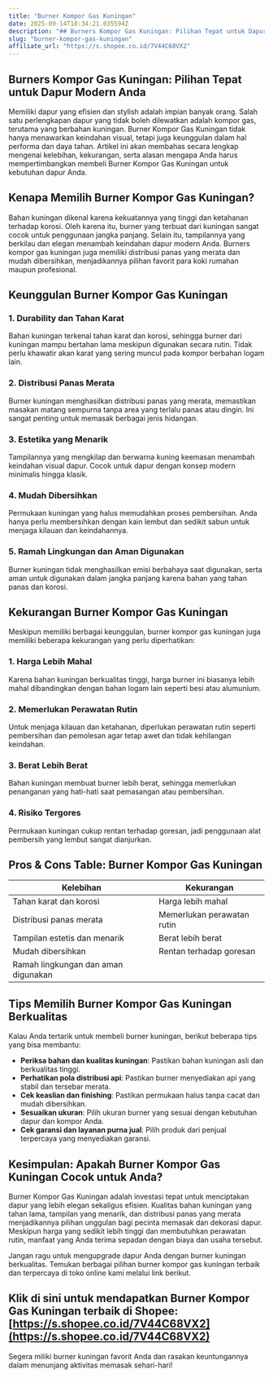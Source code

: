 ```yaml
---
title: "Burner Kompor Gas Kuningan"
date: 2025-09-14T18:34:21.035594Z
description: "## Burners Kompor Gas Kuningan: Pilihan Tepat untuk Dapur Modern Anda..."
slug: "burner-kompor-gas-kuningan"
affiliate_url: "https://s.shopee.co.id/7V44C68VX2"
---
```

## Burners Kompor Gas Kuningan: Pilihan Tepat untuk Dapur Modern Anda

Memiliki dapur yang efisien dan stylish adalah impian banyak orang. Salah satu perlengkapan dapur yang tidak boleh dilewatkan adalah kompor gas, terutama yang berbahan kuningan. Burner Kompor Gas Kuningan tidak hanya menawarkan keindahan visual, tetapi juga keunggulan dalam hal performa dan daya tahan. Artikel ini akan membahas secara lengkap mengenai kelebihan, kekurangan, serta alasan mengapa Anda harus mempertimbangkan membeli Burner Kompor Gas Kuningan untuk kebutuhan dapur Anda.

## Kenapa Memilih Burner Kompor Gas Kuningan?

Bahan kuningan dikenal karena kekuatannya yang tinggi dan ketahanan terhadap korosi. Oleh karena itu, burner yang terbuat dari kuningan sangat cocok untuk penggunaan jangka panjang. Selain itu, tampilannya yang berkilau dan elegan menambah keindahan dapur modern Anda. Burners kompor gas kuningan juga memiliki distribusi panas yang merata dan mudah dibersihkan, menjadikannya pilihan favorit para koki rumahan maupun profesional.

## Keunggulan Burner Kompor Gas Kuningan

### 1. Durability dan Tahan Karat

Bahan kuningan terkenal tahan karat dan korosi, sehingga burner dari kuningan mampu bertahan lama meskipun digunakan secara rutin. Tidak perlu khawatir akan karat yang sering muncul pada kompor berbahan logam lain.

### 2. Distribusi Panas Merata

Burner kuningan menghasilkan distribusi panas yang merata, memastikan masakan matang sempurna tanpa area yang terlalu panas atau dingin. Ini sangat penting untuk memasak berbagai jenis hidangan.

### 3. Estetika yang Menarik

Tampilannya yang mengkilap dan berwarna kuning keemasan menambah keindahan visual dapur. Cocok untuk dapur dengan konsep modern minimalis hingga klasik.

### 4. Mudah Dibersihkan

Permukaan kuningan yang halus memudahkan proses pembersihan. Anda hanya perlu membersihkan dengan kain lembut dan sedikit sabun untuk menjaga kilauan dan keindahannya.

### 5. Ramah Lingkungan dan Aman Digunakan

Burner kuningan tidak menghasilkan emisi berbahaya saat digunakan, serta aman untuk digunakan dalam jangka panjang karena bahan yang tahan panas dan korosi.

## Kekurangan Burner Kompor Gas Kuningan

Meskipun memiliki berbagai keunggulan, burner kompor gas kuningan juga memiliki beberapa kekurangan yang perlu diperhatikan:

### 1. Harga Lebih Mahal

Karena bahan kuningan berkualitas tinggi, harga burner ini biasanya lebih mahal dibandingkan dengan bahan logam lain seperti besi atau alumunium.

### 2. Memerlukan Perawatan Rutin

Untuk menjaga kilauan dan ketahanan, diperlukan perawatan rutin seperti pembersihan dan pemolesan agar tetap awet dan tidak kehilangan keindahan.

### 3. Berat Lebih Berat

Bahan kuningan membuat burner lebih berat, sehingga memerlukan penanganan yang hati-hati saat pemasangan atau pembersihan.

### 4. Risiko Tergores

Permukaan kuningan cukup rentan terhadap goresan, jadi penggunaan alat pembersih yang lembut sangat dianjurkan.

## Pros & Cons Table: Burner Kompor Gas Kuningan

| Kelebihan                            | Kekurangan                          |
|--------------------------------------|-------------------------------------|
| Tahan karat dan korosi             | Harga lebih mahal                  |
| Distribusi panas merata             | Memerlukan perawatan rutin        |
| Tampilan estetis dan menarik        | Berat lebih berat                   |
| Mudah dibersihkan                   | Rentan terhadap goresan            |
| Ramah lingkungan dan aman digunakan |                                     |

## Tips Memilih Burner Kompor Gas Kuningan Berkualitas

Kalau Anda tertarik untuk membeli burner kuningan, berikut beberapa tips yang bisa membantu:

- **Periksa bahan dan kualitas kuningan**: Pastikan bahan kuningan asli dan berkualitas tinggi.
- **Perhatikan pola distribusi api**: Pastikan burner menyediakan api yang stabil dan tersebar merata.
- **Cek keaslian dan finishing**: Pastikan permukaan halus tanpa cacat dan mudah dibersihkan.
- **Sesuaikan ukuran**: Pilih ukuran burner yang sesuai dengan kebutuhan dapur dan kompor Anda.
- **Cek garansi dan layanan purna jual**: Pilih produk dari penjual terpercaya yang menyediakan garansi.

## Kesimpulan: Apakah Burner Kompor Gas Kuningan Cocok untuk Anda?

Burner Kompor Gas Kuningan adalah investasi tepat untuk menciptakan dapur yang lebih elegan sekaligus efisien. Kualitas bahan kuningan yang tahan lama, tampilan yang menarik, dan distribusi panas yang merata menjadikannya pilihan unggulan bagi pecinta memasak dan dekorasi dapur. Meskipun harga yang sedikit lebih tinggi dan membutuhkan perawatan rutin, manfaat yang Anda terima sepadan dengan biaya dan usaha tersebut.

Jangan ragu untuk mengupgrade dapur Anda dengan burner kuningan berkualitas. Temukan berbagai pilihan burner kompor gas kuningan terbaik dan terpercaya di toko online kami melalui link berikut.

## Klik di sini untuk mendapatkan Burner Kompor Gas Kuningan terbaik di Shopee: [https://s.shopee.co.id/7V44C68VX2](https://s.shopee.co.id/7V44C68VX2)

Segera miliki burner kuningan favorit Anda dan rasakan keuntungannya dalam menunjang aktivitas memasak sehari-hari!